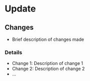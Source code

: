 # Update

## Changes
- Brief description of changes made

### Details
- Change 1: Description of change 1
- Change 2: Description of change 2
- ...